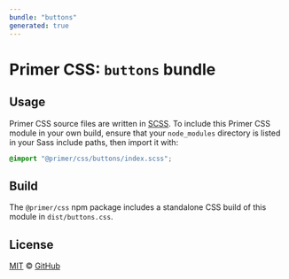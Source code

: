 ```yaml
---
bundle: "buttons"
generated: true
---
```


# Primer CSS: `buttons` bundle

## Usage

Primer CSS source files are written in [SCSS]. To include this Primer CSS module in your own build, ensure that your `node_modules` directory is listed in your Sass include paths, then import it with:

```scss
@import "@primer/css/buttons/index.scss";
```

## Build

The `@primer/css` npm package includes a standalone CSS build of this module in `dist/buttons.css`.

## License

[MIT](https://github.com/primer/css/blob/master/LICENSE) &copy; [GitHub](https://github.com/)


[scss]: https://sass-lang.com/documentation/syntax#scss
